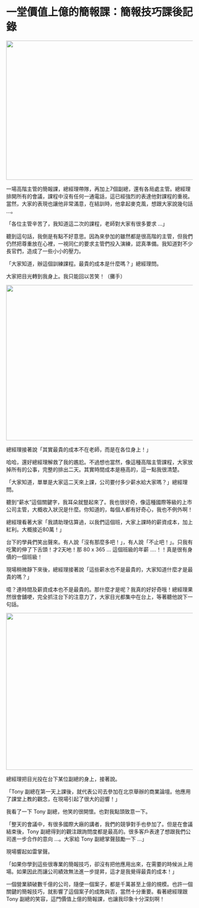 # 一堂價值上億的簡報課：簡報技巧課後記錄 

<p><a href="http://2.bp.blogspot.com/-2m_u46bFYJU/VwwLdYyaTqI/AAAAAAAAUaw/PCDcDglTyjkP6gBOGxS6GwEvnflwignog/s1600/%25E8%259E%25A2%25E5%25B9%2595%25E5%25BF%25AB%25E7%2585%25A7%2B2016-04-12%2B%25E4%25B8%258A%25E5%258D%25884.36.38.jpg"><img border="0" height="376" src="https://2.bp.blogspot.com/-2m_u46bFYJU/VwwLdYyaTqI/AAAAAAAAUaw/PCDcDglTyjkP6gBOGxS6GwEvnflwignog/s640/%25E8%259E%25A2%25E5%25B9%2595%25E5%25BF%25AB%25E7%2585%25A7%2B2016-04-12%2B%25E4%25B8%258A%25E5%258D%25884.36.38.jpg" width="640"/></a></p>
<p>一場高階主管的簡報課，總經理帶隊，再加上7個副總，還有各局處主管。總經理排開所有的會議，課程中沒有任何一通電話，這已經強烈的表達他對課程的重視。當然，大家的表現也讓他非常滿意，在結訓時，他拿起麥克風，想跟大家說幾句話 …。</p>
<p>「各位主管辛苦了，我知道這二次的課程，老師對大家有很多要求 …」</p>
<p>聽到這句話，我倒是有點不好意思。因為來參加的雖然都是很高階的主管，但我們仍然把尊重放在心裡，一視同仁的要求主管們投入演練，認真準備。我知道對不少長官們，造成了一些小小的壓力。</p>
<p>「大家知道，辦這個訓練課程。最貴的成本是什麼嗎？」總經理問。</p>
<p>大家把目光轉到我身上。我只能回以苦笑！（攤手）<br/><a name="more"></a></p>
<p><a href="http://3.bp.blogspot.com/-nYcnjwqWcVU/VwwMbI_UO_I/AAAAAAAAUbM/_7EMieT0wt8urvpDQqXada98NEOcQEGug/s1600/%25E8%259E%25A2%25E5%25B9%2595%25E5%25BF%25AB%25E7%2585%25A7%2B2016-04-12%2B%25E4%25B8%258A%25E5%258D%25884.43.11.jpg"><img border="0" height="420" src="https://3.bp.blogspot.com/-nYcnjwqWcVU/VwwMbI_UO_I/AAAAAAAAUbM/_7EMieT0wt8urvpDQqXada98NEOcQEGug/s640/%25E8%259E%25A2%25E5%25B9%2595%25E5%25BF%25AB%25E7%2585%25A7%2B2016-04-12%2B%25E4%25B8%258A%25E5%258D%25884.43.11.jpg" width="640"/></a></p>
<p>總經理接著說「其實最貴的成本不在老師，而是在各位身上！」</p>
<p>哈哈，還好總經理解救了我的尷尬。不過想也當然，像這種高階主管課程，大家放掉所有的公事，完整的排出二天。其實時間成本是極高的，這一點我很清楚。</p>
<p>「大家知道，單單是大家這二天來上課，公司要付多少薪水給大家嗎？」總經理問。</p>
<p>聽到“薪水”這個關鍵字，我耳朵就豎起來了。我也很好奇，像這種國際等級的上市公司主管，大概收入狀況是什麼。你知道的，每個人都有好奇心，我也不例外啊！</p>
<p>總經理看著大家「我請助理估算過，以我們這個班，大家上課時的薪資成本，加上紅利。大概接近80萬！」</p>
<p>台下的學員們笑出聲來。有人說「沒有那麼多吧！」，有人說「不止吧！」。只我有吃驚的伸了下舌頭！才2天吔！那 80 x 365 … 這個班級的年薪 ….！！真是很有身價的一個班級！</p>
<p>現場稍微靜下來後，總經理接著說「這些薪水也不是最貴的，大家知道什麼才是最貴的嗎？」</p>
<p>噫？連時間及薪資成本也不是最貴的。那什麼才是呢？我真的好好奇哦！總經理果然很會舖哽，完全抓注台下的注意力了，大家目光都集中在台上，等著聽他說下一句話。</p>
<p><a href="http://4.bp.blogspot.com/-wnJY1ZWUP6c/VwwMDkZ3XSI/AAAAAAAAUbA/M16YWJUsa3AaEPZ_0dpYhyF4dDH91TsiQ/s1600/%25E8%259E%25A2%25E5%25B9%2595%25E5%25BF%25AB%25E7%2585%25A7%2B2016-04-12%2B%25E4%25B8%258A%25E5%258D%25884.38.56.jpg"><img border="0" height="424" src="https://4.bp.blogspot.com/-wnJY1ZWUP6c/VwwMDkZ3XSI/AAAAAAAAUbA/M16YWJUsa3AaEPZ_0dpYhyF4dDH91TsiQ/s640/%25E8%259E%25A2%25E5%25B9%2595%25E5%25BF%25AB%25E7%2585%25A7%2B2016-04-12%2B%25E4%25B8%258A%25E5%258D%25884.38.56.jpg" width="640"/></a></p>
<p>總經理把目光投在台下某位副總的身上，接著說。</p>
<p>「Tony 副總在第一天上課後，就代表公司去參加在北京舉辦的商業論壇。他應用了課堂上教的觀念，在現場引起了很大的迴響！」</p>
<p>我看了一下 Tony 副總，他笑的很開懷。也對我點頭致意一下。</p>
<p>「整天的會議中，有很多國際大廠的講者，我們的競爭對手也參加了。但是在會議結束後，Tony 副總得到的觀注跟詢問度都是最高的。很多客戶表達了想跟我們公司進一步合作的意向 …。大家給 Tony 副總掌聲鼓勵一下 …」</p>
<p>現場響起如雷掌聲。</p>
<p>「如果你學到這些很專業的簡報技巧，卻沒有把他應用出來，在需要的時候派上用場。如果因此而讓公司績效無法進一步提昇，這才是我覺得最貴的成本！」</p>
<p>一個營業額破數千億的公司，隨便一個案子，都是千萬甚至上億的規模。也許一個關鍵的簡報技巧，就影響了這個案子的成敗與否，當然十分重要。看著總經理跟 Tony 副總的笑容，這門價值上億的簡報課，也讓我印象十分深刻啊！</p>